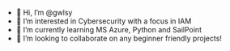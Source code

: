 - 👋 Hi, I’m @gwlsy
- 👀 I’m interested in Cybersecurity with a focus in IAM
- 🌱 I’m currently learning MS Azure, Python and SailPoint
- 💞️ I’m looking to collaborate on any beginner friendly projects!

<!---
gwlsy/gwlsy is a ✨ special ✨ repository because its `README.md` (this file) appears on your GitHub profile.
You can click the Preview link to take a look at your changes.
--->
